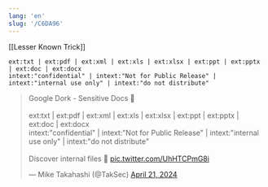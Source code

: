```yaml
---
lang: 'en'
slug: '/C6DA96'
---
```


[[Lesser Known Trick]]

```
ext:txt | ext:pdf | ext:xml | ext:xls | ext:xlsx | ext:ppt | ext:pptx | ext:doc | ext:docx
intext:"confidential" | intext:"Not for Public Release" | intext:"internal use only" | intext:"do not distribute"
```

<blockquote class="twitter-tweet">

<p lang="en" dir="ltr">

Google Dork - Sensitive Docs 📄<br/><br/>ext:txt | ext:pdf | ext:xml | ext:xls | ext:xlsx | ext:ppt | ext:pptx | ext:doc | ext:docx<br/>intext:"confidential" | intext:"Not for Public Release" | intext:"internal use only" | intext:"do not distribute"<br/><br/>Discover internal files 👀 <a href="https://t.co/UhHTCPmG8i">pic.twitter.com/UhHTCPmG8i</a>

</p>

&mdash; Mike Takahashi (@TakSec) <a href="https://twitter.com/TakSec/status/1782140278041886750?ref_src=twsrc%5Etfw">April 21, 2024</a></blockquote>
